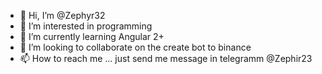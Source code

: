 - 👋 Hi, I’m @Zephyr32
- 👀 I’m interested in programming
- 🌱 I’m currently learning Angular 2+
- 💞️ I’m looking to collaborate on the create bot to binance
- 📫 How to reach me ... just send me message in telegramm @Zephir23

<!---
Zephyr32/Zephyr32 is a ✨ special ✨ repository because its `README.md` (this file) appears on your GitHub profile.
You can click the Preview link to take a look at your changes.
--->
